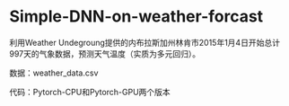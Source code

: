 # Simple-DNN-on-weather-forcast
利用Weather Undegroung提供的内布拉斯加州林肯市2015年1月4日开始总计997天的气象数据，预测天气温度（实质为多元回归）。

数据：weather_data.csv

代码：Pytorch-CPU和Pytorch-GPU两个版本
